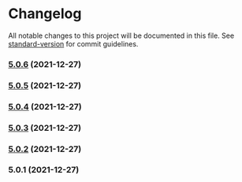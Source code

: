 # Changelog

All notable changes to this project will be documented in this file. See [standard-version](https://github.com/conventional-changelog/standard-version) for commit guidelines.

### [5.0.6](https://github.com/liyangIsDSG/myadmin/compare/v5.0.5...v5.0.6) (2021-12-27)

### [5.0.5](https://github.com/liyangIsDSG/myadmin/compare/v5.0.4...v5.0.5) (2021-12-27)

### [5.0.4](https://github.com/liyangIsDSG/myadmin/compare/v5.0.3...v5.0.4) (2021-12-27)

### [5.0.3](https://github.com/liyangIsDSG/myadmin/compare/v5.0.2...v5.0.3) (2021-12-27)

### [5.0.2](https://github.com/liyangIsDSG/myadmin/compare/v5.0.1...v5.0.2) (2021-12-27)

### 5.0.1 (2021-12-27) 
